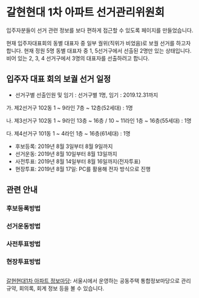 # 갈현현대 1차 아파트 선거관리위원회

입주자분들이 선거 관련 정보를 보다 편하게 접근할 수 있도록 페이지를 만들었습니다.

현재 입주자대표회의 동별 대표자 중 일부 궐위(직위가 비었음)로 보궐 선거를 하고자 합니다. 
현재 정원 5명 동별 대표자 중 1, 5선거구에서 선출된 2명만 있는 상태입니다. 
비어 있는 2, 3, 4 선거구에서 3명의 대표자를 선출하려고 합니다. 


## 입주자 대표 회의 보궐 선거 일정

* 선거구별 선출인원 및 임기 : 선거구별 1명, 임기 : 2019.12.31까지

가. 제2선거구 102동 1 ~ 9라인 7층 ~ 12층(52세대) : 1명

나. 제3선거구 102동 1 ~ 9라인 13층 ~ 16층 / 10 ~ 11라인 1층 ~ 16층(55세대) : 1명 

다. 제4선거구 101동 1 ~ 4라인 1층 ~ 16층(61세대) : 1명

* 후보등록: 2019년 8월 3일부터 8월 9일까지
* 선거운동: 2019년 8월 10일부터 8월 13일까지
* 사전투표: 2019년 8월 14일부터 8월 16일까지(전자투표)
* 현장투표: 2019년 8월 17일: PC를 활용해 전자 방식으로 진행

## 관련 안내

### 후보등록방법

### 선거운동방법

### 사전투표방법

### 현장투표방법

## 
[갈현현대1차 아파트 정보마당](https://openapt.seoul.go.kr/wooriapt/wooriaptFrameset.do?aptCode=A12281702): 서울시에서 운영하는 공동주택 통합정보마당으로 관리 규약, 회의록, 회계 정보 등을 볼 수 있습니다. 
